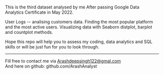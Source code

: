 This is the third dataset analysed by me After passing Google Data Analytics Certificate in May 2022.   


User Logs -- analising customers data. Finding the most popular platform and the most active users. Visualizing data with Seaborn distplot, barplot and countplot methods.       

 


Hope this repo will help you to assess my coding, data analytics and SQL skills or will be just fun for you to look through.    



--------------------------------------------
Fill free to contact me via Arashdeepsingh122@gmal.com   
And here on github: github.com/ArashAnalyst 
